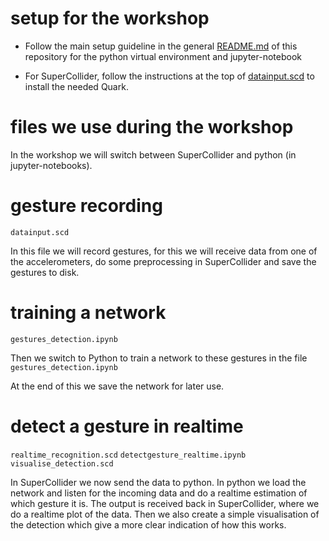 # setup for the workshop

* Follow the main setup guideline in the general [README.md](../README.md) of this repository for the python virtual environment and jupyter-notebook

* For SuperCollider, follow the instructions at the top of [datainput.scd]() to install the needed Quark.


# files we use during the workshop

In the workshop we will switch between SuperCollider and python (in jupyter-notebooks).

# gesture recording

`datainput.scd`

In this file we will record gestures, for this we will receive data from one of the accelerometers, do some preprocessing in SuperCollider and save the gestures to disk.

# training a network

`gestures_detection.ipynb`

Then we switch to Python to train a network to these gestures in the file `gestures_detection.ipynb`

At the end of this we save the network for later use.

# detect a gesture in realtime

`realtime_recognition.scd`
`detectgesture_realtime.ipynb`
`visualise_detection.scd`

In SuperCollider we now send the data to python. In python we load the network and listen for the incoming data and do a realtime estimation of which gesture it is. The output is received back in SuperCollider, where we do a realtime plot of the data. Then we also create a simple visualisation of the detection which give a more clear indication of how this works.

